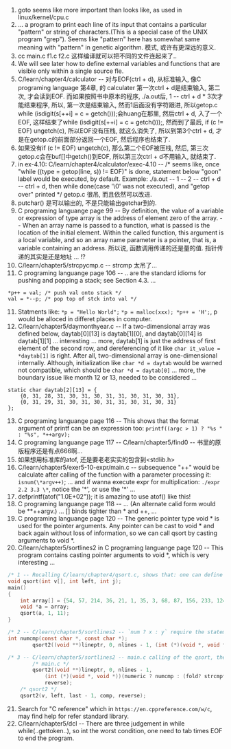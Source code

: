1. goto seems like more important than looks like, as used in linux/kernel/cpu.c  
2. ... a program to print each line of its input that contains a particular "pattern" or string of characters.(This is a special case of the UNIX program "grep"). Seems like "pattern" here has somewhat same meaning with "pattern" in genetic algorithm. 模式, 或许有更深远的意义.  
3. cc main.c f1.c f2.c 这样编译就可以把不同的文件连起来了..
4. We will see later how to define external variables and functions that are visible only within a single source fle.  
5. C/learn/chapter4/calculator -- 对与EOF(ctrl + d), 从标准输入, 像C programing language 第4章, 的 calculater 第一次ctrl + d是结束输入, 第二次, 才会读到EOF. 而如果按照书中原本的程序, ./a.out后, 1 -- ctrl + d * 3次才能结束程序, 所以, 第一次是结束输入, 然而1后面没有字符跟进, 所以getop.c while (isdigit(s[++i] = c = getch()));会huang在那里, 然后ctrl + d, 入了一个EOF, 这样结束了while (isdigit(s[++i] = c = getch()));, 然而到了最后, if (c != EOF) ungetch(c), 所以EOF没有压栈, 就这么消失了, 所以到第3个ctrl + d, 才是在getop.c的前面部分返回一个EOF, 然后程序也结束了.  
6. 如果没有if (c != EOF) ungetch(c), 那么第二个EOF被压栈, 然后, 第三次getop.c会在buf[]中getch()到EOF, 所以第三次ctrl + d不用输入, 就结束了.  
7. in ex-4.10: C/learn/chapter4/calculator/exec-4.10 -- /* seems like, once "while ((type = getop(line, s)) != EOF)" is done, statement  below "goon" label would be executed, by default. Example: ./a.out -- 1 -- 2 -- ctrl + d -- ctrl + d, then while done(case '\0' was not executed), and "getop over" printed */  getop.c 很吊, 而且依然可以改进.  
8. putchar() 是可以输出的, 不是只能输出getchar到的.
9. C programing languange page 99 -- By definition, the value of a variable or expression of type array is the address of element zero of the array. -- When an array name is passed to a function, what is passed is the location of the initial element. Within the called function, this argument is a local variable, and so an array name parameter is a pointer, that is, a variable containing an address. 所以说, 函数调用传递的还是量的值. 指针传递的其实是还是地址 ... !?  
9. C/learn/chapter5/strcpycmp.c -- strcmp 太吊了...
10. C programing languange page 106 -- .. are the standard idioms for pushing and popping a stack; see Section 4.3. ...
```
*p++ = val; /* push val onto stack */
val = *--p; /* pop top of stck into val */
```
11. Statments like: `*p = "Hello World";` `*p = malloc(xxx); *p++ = 'H';`, p would be alloced in differet places in computer.
12. C/learn/chapter5/daymonthyear.c -- If a two-dimensional array was defined below, daytab[0][13] is daytab[1][0], and daytab[0][14] is daytab[1][1] ... interesting ... more, daytab[1] is just the address of first element of the second row, and dereferencing of it like `char it_value = *daytab[1]` is right. After all, two-dimensional array is one-dimensional internally. Although, initialization like `char *d = daytab` would be warned not compatible, which should be `char *d = daytab[0]` ...  more, the boundary issue like month 12 or 13, needed to be considered ...  
```
static char daytab[2][13] = {
    {0, 31, 28, 31, 30, 31, 30, 31, 31, 30, 31, 30, 31},
    {0, 31, 29, 31, 30, 31, 30, 31, 31, 30, 31, 30, 31}
};
```
13. C programing languange page 116 -- This shows that the format argument of printf can be an expression too: `printf((argc > 1) ? "%s " : "%s", *++argv);`  
14. C programing languange page 117 -- C/learn/chapter5/find0 -- 书里的原版程序还是有点666啊...  
15. 如果想用标准库的atof, 还是要老老实实的包含到<stdlib.h>  
16. C/learn/chapter5/exer5-10-expr/main.c -- subsequence "++" would be calculate after calling of the function with a parameter processing it: `isnum(\*argv++)`; ... and if wanna execute expr for multiplication: `./expr 2.2 3.3 \*`, notice the '\*', or use the '*' ...  
17. defprintf(atof("1.0E+02")); it is amazing to use atof() like this!  
18. C programing languange page 118 -- ... (An alternate calid form would be **++argv.) ... [] binds tighter than * and ++, ...  
19. C programing languange page 120 -- The generic pointer type void * is used for the pointer arguments. Any pointer can be cast to void * and back again without loss of information, so we can call qsort by casting arguments to void *.  
20. C/learn/chapter5/sortlines2 in C programing languange page 120 -- This program contains casting pointer arguments to void *, which is very interesting ...  
```C
/* 1 -- Recalling C/learn/chapter4/qsort.c, shows that: one can define another void pointer to the already defined int array[], and calling qsort using the void one, but, defining and decaleration of qsort must use the int v[] and not changing it into void. */
void qsort(int v[], int left, int j);
main()
{
    int array[] = {54, 57, 214, 36, 21, 1, 35, 3, 68, 87, 156, 233, 124};
    void *a = array;
    qsort(a, 1, 11);
}

/* 2 -- C/learn/chapter5/sortlines2 -- `num ? x : y` require the statement x and y possessing same type, so, arguments of `int numcmp()` need to be const char * just like strcmp dose */
int numcmp(const char *, const char *);
        qsort2((void **)lineptr, 0, nlines - 1, (int (*)(void *, void *))(num ? numcmp : strcmp));

/* 3 -- C/learn/chapter5/sortlines2 -- main.c calling of the qsort, the (int (*)(void *, void *)) was not nesserary, unless function type need to be cast. So recursively calling qsort during qsort function, the qsort argument was simply qsort. (the (int ..) above maybe not eliminated) */
		/* main.c */
        qsort2((void **)lineptr, 0, nlines - 1,
            (int (*)(void *, void *))(numeric ? numcmp : (fold? strcmpf : strcmp)),
            reverse);
	/* qsort2 */
	qsort2(v, left, last - 1, comp, reverse);
```
21. Search for "C reference" which in `https://en.cppreference.com/w/c`, may find help for refer standard library.  
22. C/learn/chapter5/dcl -- There are three judgement in while while(..gettoken..), so int the worst condition, one need to tab times EOF to end the program.  
